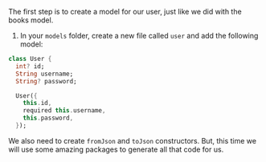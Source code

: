 The first step is to create a model for our user, just like we did with the books model.

1. In your `models` folder, create a new file called `user` and add the following model:

```dart
class User {
  int? id;
  String username;
  String? password;

  User({
    this.id,
    required this.username,
    this.password,
  });
```

We also need to create `fromJson` and `toJson` constructors. But, this time we will use some amazing packages to generate all that code for us.
